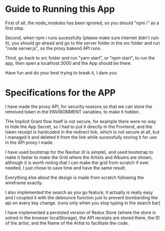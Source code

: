 # Guide to Running this App

First of all, the node_modules has been ignored, so you should "npm i" as a first step.

Second, when npm i runs sucessfully (please make sure internet didn't ruin it), you should go ahead and go to the server folder in the src folder and run "node server.js", so the proxy bakend API runs.

Third, go back to src folder and run "yarn start", or "npm start", to run the app, then open a localhost:3000 and the App should be there.

Have fun and do your best trying to break it, I dare you.

# Specifications for the APP

I have made the proxy API, for security reasons so that we can store the retreived token in the ENVIRONMENT variables, to make it hidden.

THe Implicit Grant flow itself is not secure, for example there were no way to hide the App Secret, so I had to put it directly in the Frontend, and the token receipt is hardcoded in the redirect link, which is not secure at all, but I managed it and deleted it from the link while sucessfully storing it for use in the API proxy I made.

I have used bootstrap for the Navbar (it is simple), and used bootstrap to make it faster to make the Grid where the Artists and Albums are shown, although it is worth noting that I can make the grid from scratch if ever needed, I just chose to save time and have the same result.

Everything else about the design is made from scratch following the wireframe exactly. 

I also implemented the search as you go feature, it actually is really easy and I coupled it with the debounce function just to prevent bombarding the api on every key change. (runs only when you stop typing in the search bar)

I have implemented a persisted version of Redux Store (where the store is sotred in the browser localStorage), the API receipts are stored there, the ID of the artist, and the Name of the Artist to facilitate the code.

